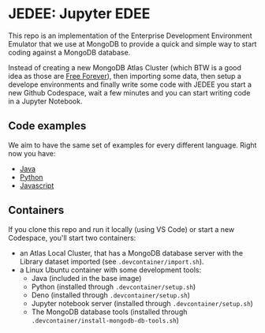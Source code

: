 # JEDEE: Jupyter EDEE

This repo is an implementation of the Enterprise Development Environment Emulator that we use at MongoDB to provide a quick and simple way to start coding against a MongoDB database.

Instead of creating a new MongoDB Atlas Cluster (which BTW is a good idea as those are [Free Forever](https://account.mongodb.com/account/register)), then importing some data, then setup a develope environments and finally write some code with JEDEE you start a new Github Codespace, wait a few minutes and you can start writing code in a Jupyter Notebook.

## Code examples

We aim to have the same set of examples for every different language. Right now you have:

- [Java](/java)
- [Python](/python/)
- [Javascript](/javascript/)

## Containers

If you clone this repo and run it locally (using VS Code) or start a new Codespace, you'll start two containers:

- an Atlas Local Cluster, that has a MongoDB database server with the Library dataset imported (see `.devcontainer/import.sh`). 
- a Linux Ubuntu container with some development tools:
    - Java (included in the base image)
    - Python (installed through `.devcontainer/setup.sh`)
    - Deno (installed through `.devcontainer/setup.sh`)
    - Jupyter notebook server (installed through `.devcontainer/setup.sh`)
    - The MongoDB database tools (installed through `.devcontainer/install-mongodb-db-tools.sh`)